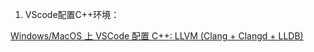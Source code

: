 1. VScode配置C++环境：

[ Windows/MacOS 上 VSCode 配置 C++: LLVM (Clang + Clangd + LLDB)](https://windowsmacos-vscode-c-llvm-clang-clangd-lldb.readthedocs.io/download_and_install/macos/other_softwares.html)

